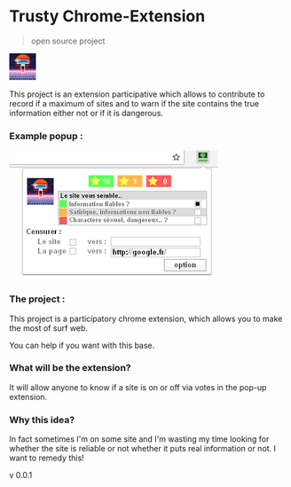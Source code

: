 # Trusty Chrome-Extension

> open source project

![N](https://raw.githubusercontent.com/ShineOfFire/Trusty/master/icon.png)

This project is an extension participative which allows to contribute to record if a maximum of sites and to warn if the site contains the true information either not or if it is dangerous.

### Example popup :

![N](https://raw.githubusercontent.com/ShineOfFire/Trusty/master/popup.png)

### The project :

This project is a participatory chrome extension, which allows you to make the most of surf web.

You can help if you want with this base.

### What will be the extension?

It will allow anyone to know if a site is on or off via votes in the pop-up extension.

### Why this idea?

In fact sometimes I'm on some site and I'm wasting my time looking for whether the site is reliable or not whether it puts real information or not. I want to remedy this!

v 0.0.1